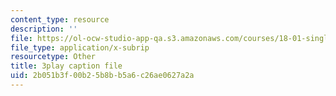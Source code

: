 ```yaml
---
content_type: resource
description: ''
file: https://ol-ocw-studio-app-qa.s3.amazonaws.com/courses/18-01-single-variable-calculus-fall-2006/2b051b3f00b25b8bb5a6c26ae0627a2a_kCPVBl953eY.vtt
file_type: application/x-subrip
resourcetype: Other
title: 3play caption file
uid: 2b051b3f-00b2-5b8b-b5a6-c26ae0627a2a
---
```

